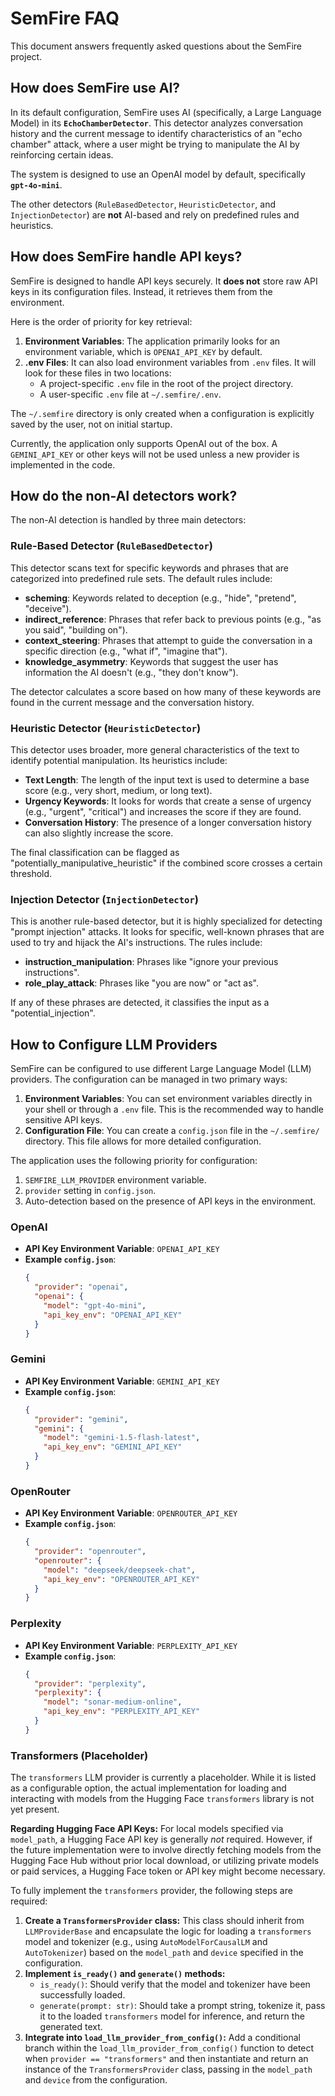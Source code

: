 # SemFire FAQ

This document answers frequently asked questions about the SemFire project.

## How does SemFire use AI?

In its default configuration, SemFire uses AI (specifically, a Large Language Model) in its **`EchoChamberDetector`**. This detector analyzes conversation history and the current message to identify characteristics of an "echo chamber" attack, where a user might be trying to manipulate the AI by reinforcing certain ideas.

The system is designed to use an OpenAI model by default, specifically **`gpt-4o-mini`**.

The other detectors (`RuleBasedDetector`, `HeuristicDetector`, and `InjectionDetector`) are **not** AI-based and rely on predefined rules and heuristics.

## How does SemFire handle API keys?

SemFire is designed to handle API keys securely. It **does not** store raw API keys in its configuration files. Instead, it retrieves them from the environment.

Here is the order of priority for key retrieval:

1.  **Environment Variables**: The application primarily looks for an environment variable, which is `OPENAI_API_KEY` by default.
2.  **.env Files**: It can also load environment variables from `.env` files. It will look for these files in two locations:
    *   A project-specific `.env` file in the root of the project directory.
    *   A user-specific `.env` file at `~/.semfire/.env`.

The `~/.semfire` directory is only created when a configuration is explicitly saved by the user, not on initial startup.

Currently, the application only supports OpenAI out of the box. A `GEMINI_API_KEY` or other keys will not be used unless a new provider is implemented in the code.

## How do the non-AI detectors work?

The non-AI detection is handled by three main detectors:

### Rule-Based Detector (`RuleBasedDetector`)

This detector scans text for specific keywords and phrases that are categorized into predefined rule sets. The default rules include:

*   **scheming**: Keywords related to deception (e.g., "hide", "pretend", "deceive").
*   **indirect_reference**: Phrases that refer back to previous points (e.g., "as you said", "building on").
*   **context_steering**: Phrases that attempt to guide the conversation in a specific direction (e.g., "what if", "imagine that").
*   **knowledge_asymmetry**: Keywords that suggest the user has information the AI doesn't (e.g., "they don't know").

The detector calculates a score based on how many of these keywords are found in the current message and the conversation history.

### Heuristic Detector (`HeuristicDetector`)

This detector uses broader, more general characteristics of the text to identify potential manipulation. Its heuristics include:

*   **Text Length**: The length of the input text is used to determine a base score (e.g., very short, medium, or long text).
*   **Urgency Keywords**: It looks for words that create a sense of urgency (e.g., "urgent", "critical") and increases the score if they are found.
*   **Conversation History**: The presence of a longer conversation history can also slightly increase the score.

The final classification can be flagged as "potentially_manipulative_heuristic" if the combined score crosses a certain threshold.

### Injection Detector (`InjectionDetector`)

This is another rule-based detector, but it is highly specialized for detecting "prompt injection" attacks. It looks for specific, well-known phrases that are used to try and hijack the AI's instructions. The rules include:

*   **instruction_manipulation**: Phrases like "ignore your previous instructions".
*   **role_play_attack**: Phrases like "you are now" or "act as".

If any of these phrases are detected, it classifies the input as a "potential_injection".

## How to Configure LLM Providers

SemFire can be configured to use different Large Language Model (LLM) providers. The configuration can be managed in two primary ways:

1.  **Environment Variables**: You can set environment variables directly in your shell or through a `.env` file. This is the recommended way to handle sensitive API keys.
2.  **Configuration File**: You can create a `config.json` file in the `~/.semfire/` directory. This file allows for more detailed configuration.

The application uses the following priority for configuration:
1.  `SEMFIRE_LLM_PROVIDER` environment variable.
2.  `provider` setting in `config.json`.
3.  Auto-detection based on the presence of API keys in the environment.

### OpenAI

*   **API Key Environment Variable**: `OPENAI_API_KEY`
*   **Example `config.json`**:
    ```json
    {
      "provider": "openai",
      "openai": {
        "model": "gpt-4o-mini",
        "api_key_env": "OPENAI_API_KEY"
      }
    }
    ```

### Gemini

*   **API Key Environment Variable**: `GEMINI_API_KEY`
*   **Example `config.json`**:
    ```json
    {
      "provider": "gemini",
      "gemini": {
        "model": "gemini-1.5-flash-latest",
        "api_key_env": "GEMINI_API_KEY"
      }
    }
    ```

### OpenRouter

*   **API Key Environment Variable**: `OPENROUTER_API_KEY`
*   **Example `config.json`**:
    ```json
    {
      "provider": "openrouter",
      "openrouter": {
        "model": "deepseek/deepseek-chat",
        "api_key_env": "OPENROUTER_API_KEY"
      }
    }
    ```

### Perplexity

*   **API Key Environment Variable**: `PERPLEXITY_API_KEY`
*   **Example `config.json`**:
    ```json
    {
      "provider": "perplexity",
      "perplexity": {
        "model": "sonar-medium-online",
        "api_key_env": "PERPLEXITY_API_KEY"
      }
    }
    ```

### Transformers (Placeholder)

The `transformers` LLM provider is currently a placeholder. While it is listed as a configurable option, the actual implementation for loading and interacting with models from the Hugging Face `transformers` library is not yet present.

**Regarding Hugging Face API Keys:**
For local models specified via `model_path`, a Hugging Face API key is generally *not* required. However, if the future implementation were to involve directly fetching models from the Hugging Face Hub without prior local download, or utilizing private models or paid services, a Hugging Face token or API key might become necessary.

To fully implement the `transformers` provider, the following steps are required:
1.  **Create a `TransformersProvider` class:** This class should inherit from `LLMProviderBase` and encapsulate the logic for loading a `transformers` model and tokenizer (e.g., using `AutoModelForCausalLM` and `AutoTokenizer`) based on the `model_path` and `device` specified in the configuration.
2.  **Implement `is_ready()` and `generate()` methods:**
    *   `is_ready()`: Should verify that the model and tokenizer have been successfully loaded.
    *   `generate(prompt: str)`: Should take a prompt string, tokenize it, pass it to the loaded `transformers` model for inference, and return the generated text.
3.  **Integrate into `load_llm_provider_from_config()`:** Add a conditional branch within the `load_llm_provider_from_config()` function to detect when `provider == "transformers"` and then instantiate and return an instance of the `TransformersProvider` class, passing in the `model_path` and `device` from the configuration.

